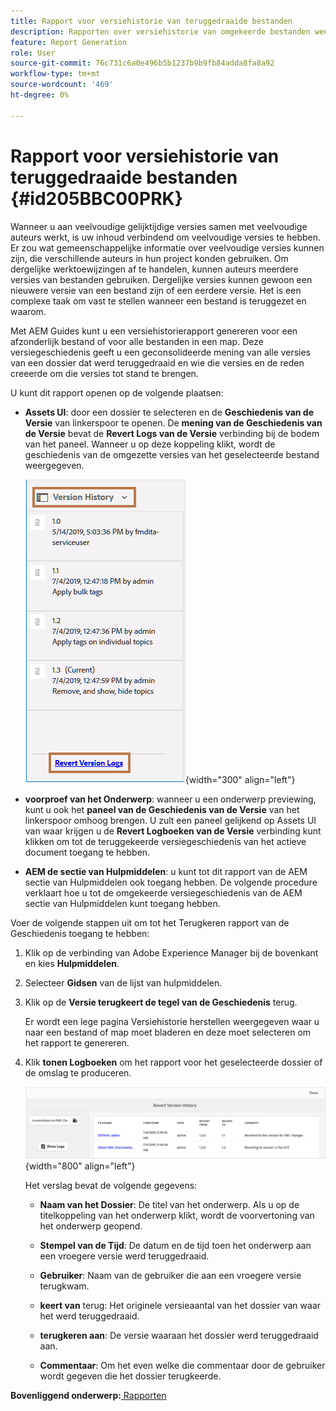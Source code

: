 ```yaml
---
title: Rapport voor versiehistorie van teruggedraaide bestanden
description: Rapporten over versiehistorie van omgekeerde bestanden weergeven in AEM Guides. Leer hoe u versielogboeken kunt terugkeren vanuit de gebruikersinterface van Assets, de voorvertoning van onderwerpen en de selectie van AEM.
feature: Report Generation
role: User
source-git-commit: 76c731c6a0e496b5b1237b9b9fb84adda8fa8a92
workflow-type: tm+mt
source-wordcount: '469'
ht-degree: 0%

---
```


# Rapport voor versiehistorie van teruggedraaide bestanden {#id205BBC00PRK}

Wanneer u aan veelvoudige gelijktijdige versies samen met veelvoudige auteurs werkt, is uw inhoud verbindend om veelvoudige versies te hebben. Er zou wat gemeenschappelijke informatie over veelvoudige versies kunnen zijn, die verschillende auteurs in hun project konden gebruiken. Om dergelijke werktoewijzingen af te handelen, kunnen auteurs meerdere versies van bestanden gebruiken. Dergelijke versies kunnen gewoon een nieuwere versie van een bestand zijn of een eerdere versie. Het is een complexe taak om vast te stellen wanneer een bestand is teruggezet en waarom.

Met AEM Guides kunt u een versiehistorierapport genereren voor een afzonderlijk bestand of voor alle bestanden in een map. Deze versiegeschiedenis geeft u een geconsolideerde mening van alle versies van een dossier dat werd teruggedraaid en wie die versies en de reden creeerde om die versies tot stand te brengen.

U kunt dit rapport openen op de volgende plaatsen:

- **Assets UI**: door een dossier te selecteren en de **Geschiedenis van de Versie** van linkerspoor te openen. De **mening van de Geschiedenis van de Versie** bevat de **Revert Logs van de Versie** verbinding bij de bodem van het paneel. Wanneer u op deze koppeling klikt, wordt de geschiedenis van de omgezette versies van het geselecteerde bestand weergegeven.

  ![](images/revert-log-from-assets-ui.png){width="300" align="left"}

- **voorproef van het Onderwerp**: wanneer u een onderwerp previewing, kunt u ook het **paneel van de Geschiedenis van de Versie** van het linkerspoor omhoog brengen. U zult een paneel gelijkend op Assets UI van waar krijgen u de **Revert Logboeken van de Versie** verbinding kunt klikken om tot de teruggekeerde versiegeschiedenis van het actieve document toegang te hebben.

- **AEM de sectie van Hulpmiddelen**: u kunt tot dit rapport van de AEM sectie van Hulpmiddelen ook toegang hebben. De volgende procedure verklaart hoe u tot de omgekeerde versiegeschiedenis van de AEM sectie van Hulpmiddelen kunt toegang hebben.


Voer de volgende stappen uit om tot het Terugkeren rapport van de Geschiedenis toegang te hebben:

1. Klik op de verbinding van Adobe Experience Manager bij de bovenkant en kies **Hulpmiddelen**.

1. Selecteer **Gidsen** van de lijst van hulpmiddelen.

1. Klik op de **Versie terugkeert de tegel van de Geschiedenis** terug.

   Er wordt een lege pagina Versiehistorie herstellen weergegeven waar u naar een bestand of map moet bladeren en deze moet selecteren om het rapport te genereren.

1. Klik **tonen Logboeken** om het rapport voor het geselecteerde dossier of de omslag te produceren.

   ![](images/revert-version-history-report.png){width="800" align="left"}

   Het verslag bevat de volgende gegevens:

   - **Naam van het Dossier**: De titel van het onderwerp. Als u op de titelkoppeling van het onderwerp klikt, wordt de voorvertoning van het onderwerp geopend.

   - **Stempel van de Tijd**: De datum en de tijd toen het onderwerp aan een vroegere versie werd teruggedraaid.

   - **Gebruiker**: Naam van de gebruiker die aan een vroegere versie terugkwam.

   - **keert van** terug: Het originele versieaantal van het dossier van waar het werd teruggedraaid.

   - **terugkeren aan**: De versie waaraan het dossier werd teruggedraaid aan.

   - **Commentaar**: Om het even welke die commentaar door de gebruiker wordt gegeven die het dossier terugkeerde.


**Bovenliggend onderwerp:**[ Rapporten ](reports-intro.md)
